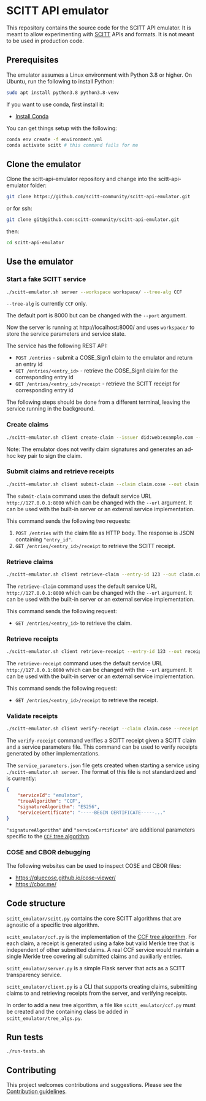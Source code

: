 # SCITT API emulator

This repository contains the source code for the SCITT API emulator. It is meant to allow experimenting with [SCITT](https://datatracker.ietf.org/wg/scitt/about/) APIs and formats. It is not meant to be used in production code.

## Prerequisites

The emulator assumes a Linux environment with Python 3.8 or higher.
On Ubuntu, run the following to install Python:

```sh
sudo apt install python3.8 python3.8-venv
```


If you want to use conda, first install it:

- [Install Conda](https://docs.conda.io/projects/conda/en/latest/user-guide/install/index.html)

You can get things setup with the following:

```sh
conda env create -f environment.yml
conda activate scitt # this command fails for me
```

## Clone the emulator

Clone the scitt-api-emulator repository and change into the scitt-api-emulator folder:

```sh
git clone https://github.com/scitt-community/scitt-api-emulator.git
```
or for ssh:

```sh
git clone git@github.com:scitt-community/scitt-api-emulator.git
```
then:

```sh
cd scitt-api-emulator
```

## Use the emulator

### Start a fake SCITT service

```sh
./scitt-emulator.sh server --workspace workspace/ --tree-alg CCF
```

`--tree-alg` is currently `CCF` only. 

The default port is 8000 but can be changed with the `--port` argument.

Now the server is running at http://localhost:8000/ and uses `workspace/` to store the service parameters and service state.

The service has the following REST API:

- `POST /entries` - submit a COSE_Sign1 claim to the emulator and return an entry id
- `GET /entries/<entry_id>` - retrieve the COSE_Sign1 claim for the corresponding entry id
- `GET /entries/<entry_id>/receipt` - retrieve the SCITT receipt for corresponding entry id

The following steps should be done from a different terminal, leaving the service running in the background.

### Create claims

```sh
./scitt-emulator.sh client create-claim --issuer did:web:example.com --content-type application/json --payload '{"sun": "yellow"}' --out claim.cose
```

Note: The emulator does not verify claim signatures and generates an ad-hoc key pair to sign the claim.

### Submit claims and retrieve receipts

```sh
./scitt-emulator.sh client submit-claim --claim claim.cose --out claim.receipt.cbor
```

The `submit-claim` command uses the default service URL `http://127.0.0.1:8000` which can be changed with the `--url` argument. It can be used with the built-in server or an external service implementation.

This command sends the following two requests:

1. `POST /entries` with the claim file as HTTP body. The response is JSON containing `"entry_id"`.
2. `GET /entries/<entry_id>/receipt` to retrieve the SCITT receipt.

### Retrieve claims

```sh
./scitt-emulator.sh client retrieve-claim --entry-id 123 --out claim.cose
```

The `retrieve-claim` command uses the default service URL `http://127.0.0.1:8000` which can be changed with the `--url` argument. It can be used with the built-in server or an external service implementation.

This command sends the following request:

- `GET /entries/<entry_id>` to retrieve the claim.

### Retrieve receipts

```sh
./scitt-emulator.sh client retrieve-receipt --entry-id 123 --out receipt.cbor
```

The `retrieve-receipt` command uses the default service URL `http://127.0.0.1:8000` which can be changed with the `--url` argument. It can be used with the built-in server or an external service implementation.

This command sends the following request:

- `GET /entries/<entry_id>/receipt` to retrieve the receipt.

### Validate receipts 

```sh
./scitt-emulator.sh client verify-receipt --claim claim.cose --receipt claim.receipt.cbor --service-parameters workspace/service_parameters.json
```

The `verify-receipt` command verifies a SCITT receipt given a SCITT claim and a service parameters file. This command can be used to verify receipts generated by other implementations.

The `service_parameters.json` file gets created when starting a service using `./scitt-emulator.sh server`. The format of this file is not standardized and is currently:

```json
{
    "serviceId": "emulator",
    "treeAlgorithm": "CCF",
    "signatureAlgorithm": "ES256",
    "serviceCertificate": "-----BEGIN CERTIFICATE-----..."
}
```

`"signatureAlgorithm"` and `"serviceCertificate"` are additional parameters specific to the [`CCF` tree algorithm](https://ietf-scitt.github.io/draft-birkholz-scitt-receipts/draft-birkholz-scitt-receipts.html#name-additional-parameters).

### COSE and CBOR debugging

The following websites can be used to inspect COSE and CBOR files:

- https://gluecose.github.io/cose-viewer/
- https://cbor.me/

## Code structure

`scitt_emulator/scitt.py` contains the core SCITT algorithms that are agnostic of a specific tree algorithm.

`scitt_emulator/ccf.py` is the implementation of the [CCF tree algorithm](https://ietf-scitt.github.io/draft-birkholz-scitt-receipts/draft-birkholz-scitt-receipts.html#name-ccf-tree-algorithm). For each claim, a receipt is generated using a fake but valid Merkle tree that is independent of other submitted claims. A real CCF service would maintain a single Merkle tree covering all submitted claims and auxiliarly entries.

`scitt_emulator/server.py` is a simple Flask server that acts as a SCITT transparency service.

`scitt_emulator/client.py` is a CLI that supports creating claims, submitting claims to and retrieving receipts from the server, and verifying receipts.

In order to add a new tree algorithm, a file like `scitt_emulator/ccf.py` must be created and the containing class be added in `scitt_emulator/tree_algs.py`.

## Run tests

```
./run-tests.sh
```

## Contributing

This project welcomes contributions and suggestions. Please see the [Contribution guidelines](CONTRIBUTING.md).

